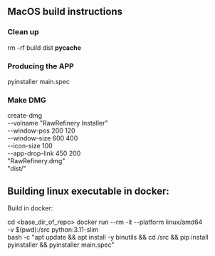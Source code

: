 ## MacOS build instructions


### Clean up

rm -rf build dist __pycache__ 

### Producing the APP

pyinstaller main.spec


### Make DMG
create-dmg \
  --volname "RawRefinery Installer" \
  --window-pos 200 120 \
  --window-size 600 400 \
  --icon-size 100 \
  --app-drop-link 450 200 \
  "RawRefinery.dmg" \
  "dist/"


## Building linux executable in docker:

Build in docker:

cd <base_dir_of_repo>
docker run --rm -it --platform linux/amd64 \
  -v $(pwd):/src python:3.11-slim \
  bash -c "apt update && apt install -y binutils && cd /src && pip install pyinstaller && pyinstaller main.spec"